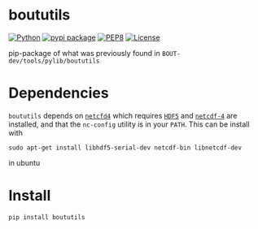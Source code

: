 # boututils

[![Python](https://img.shields.io/badge/python->=3.6-blue.svg)](https://www.python.org/)
[![pypi package](https://badge.fury.io/py/boututils.svg)](https://pypi.org/project/boututils/)
[![PEP8](https://img.shields.io/badge/code%20style-PEP8-brightgreen.svg)](https://www.python.org/dev/peps/pep-0008/)
[![License](https://img.shields.io/badge/license-LGPL--3.0-blue.svg)](https://github.com/CELMA-project/bout_install/blob/master/LICENSE)

pip-package of what was previously found in 
`BOUT-dev/tools/pylib/boututils`

# Dependencies

`boututils` depends on 
[`netcfd4`](https://github.com/Unidata/netcdf4-python) which requires 
[`HDF5`](http://www.h5py.org) and 
[`netcdf-4`](https://github.com/Unidata/netcdf-c/releases) are 
installed, and that the `nc-config` utility is in your `PATH`. This 
can be install with 

```
sudo apt-get install libhdf5-serial-dev netcdf-bin libnetcdf-dev
```
 
in ubuntu

# Install

`pip install boututils`